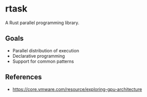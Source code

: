 # rtask

A Rust parallel programming library.

## Goals

* Parallel distribution of execution
* Declarative programming
* Support for common patterns

## References

* <https://core.vmware.com/resource/exploring-gpu-architecture>
